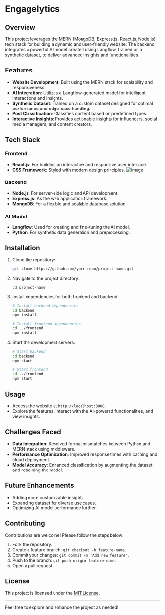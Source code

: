 # Engagelytics 

## Overview
This project leverages the MERN (MongoDB, Express.js, React.js, Node.js) tech stack for building a dynamic and user-friendly website. The backend integrates a powerful AI model created using Langflow, trained on a synthetic dataset, to deliver advanced insights and functionalities.

## Features
- **Website Development**: Built using the MERN stack for scalability and responsiveness.
- **AI Integration**: Utilizes a Langflow-generated model for intelligent interactions and insights.
- **Synthetic Dataset**: Trained on a custom dataset designed for optimal performance and edge-case handling.
- **Post Classification**: Classifies content based on predefined types.
- **Interactive Insights**: Provides actionable insights for influencers, social media managers, and content creators.

## Tech Stack
### Frontend
- **React.js**: For building an interactive and responsive user interface.
- **CSS Framework**: Styled with modern design principles.
![image](https://github.com/user-attachments/assets/19d9cac4-bc76-4f79-8972-ccc8760e3cf5)

### Backend
- **Node.js**: For server-side logic and API development.
- **Express.js**: As the web application framework.
- **MongoDB**: For a flexible and scalable database solution.

### AI Model
- **Langflow**: Used for creating and fine-tuning the AI model.
- **Python**: For synthetic data generation and preprocessing.

## Installation
1. Clone the repository:
   ```bash
   git clone https://github.com/your-repo/project-name.git
   ```

2. Navigate to the project directory:
   ```bash
   cd project-name
   ```

3. Install dependencies for both frontend and backend:
   ```bash
   # Install backend dependencies
   cd backend
   npm install

   # Install frontend dependencies
   cd ../frontend
   npm install
   ```

4. Start the development servers:
   ```bash
   # Start backend
   cd backend
   npm start

   # Start frontend
   cd ../frontend
   npm start
   ```

## Usage
- Access the website at `http://localhost:3000`.
- Explore the features, interact with the AI-powered functionalities, and view insights.

## Challenges Faced
- **Data Integration**: Resolved format mismatches between Python and MERN stack using middleware.
- **Performance Optimization**: Improved response times with caching and cloud deployment.
- **Model Accuracy**: Enhanced classification by augmenting the dataset and retraining the model.

## Future Enhancements
- Adding more customizable insights.
- Expanding dataset for diverse use cases.
- Optimizing AI model performance further.

## Contributing
Contributions are welcome! Please follow the steps below:
1. Fork the repository.
2. Create a feature branch: `git checkout -b feature-name`.
3. Commit your changes: `git commit -m 'Add new feature'`.
4. Push to the branch: `git push origin feature-name`.
5. Open a pull request.

## License
This project is licensed under the [MIT License](LICENSE).

---
Feel free to explore and enhance the project as needed!
